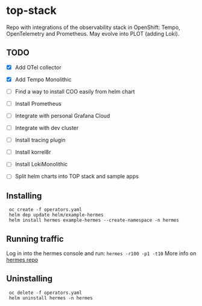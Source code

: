 # top-stack
Repo with integrations of the observability stack in OpenShift: Tempo, OpenTelemetry and Prometheus.
May evolve into PLOT (adding Loki).

## TODO
- [x] Add OTel collector
- [x] Add Tempo Monolithic
- [ ] Find a way to install COO easily from helm chart
- [ ] Install Prometheus
- [ ] Integrate with personal Grafana Cloud
- [ ] Integrate with dev cluster
- [ ] Install tracing plugin
- [ ] Install korrel8r
- [ ] Install LokiMonolithic
- [ ] Split helm charts into TOP stack and sample apps


## Installing

```
 oc create -f operators.yaml
 helm dep update helm/example-hermes
 helm install hermes example-hermes --create-namespace -n hermes
```
## Running traffic

Log in into the hermes console and run:
`hermes -r100 -p1 -t10`
More info on [hermes repo](https://github.com/jgomezselles/hermes)

## Uninstalling
```
 oc delete -f operators.yaml
 helm uninstall hermes -n hermes
```
